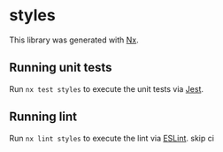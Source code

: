 # styles

This library was generated with [Nx](https://nx.dev).

## Running unit tests

Run `nx test styles` to execute the unit tests via [Jest](https://jestjs.io).

## Running lint

Run `nx lint styles` to execute the lint via [ESLint](https://eslint.org/).
skip ci
